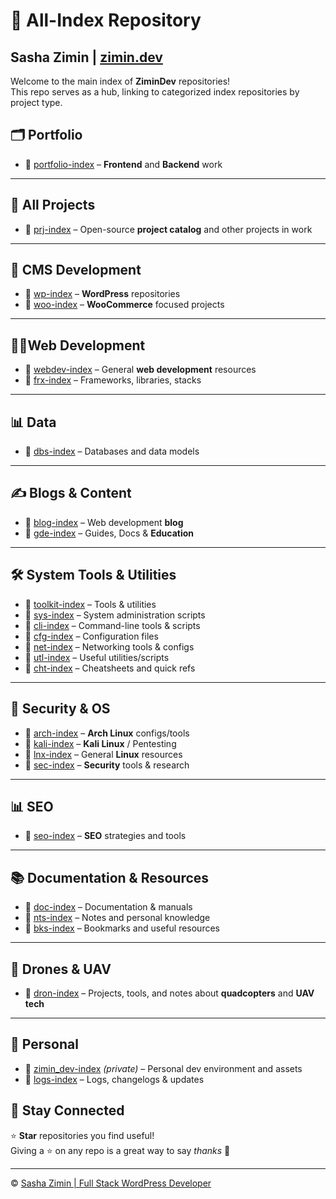 # 📂 All-Index Repository  
## Sasha Zimin | [zimin.dev](https://zimin.dev)

Welcome to the main index of **ZiminDev** repositories!  
This repo serves as a hub, linking to categorized index repositories by project type.

## 🗂️ Portfolio

- 🔗 [portfolio-index](https://github.com/zimindev/portfolio-index) – **Frontend** and **Backend** work  

---

## 🔨 All Projects

- 🔗 [prj-index](https://github.com/zimindev/prj-index) – Open-source **project catalog** and other projects in work

---

## 🧩 CMS Development

- 🔗 [wp-index](https://github.com/zimindev/wp-index) – **WordPress** repositories
- 🔗 [woo-index](https://github.com/zimindev/woo-index) – **WooCommerce** focused projects

---

## 👨‍💻Web Development

- 🔗 [webdev-index](https://github.com/zimindev/webdev-index) – General **web development** resources
- 🔗 [frx-index](https://github.com/zimindev/frx-index) – Frameworks, libraries, stacks
  
---

## 📊 Data

- 🔗 [dbs-index](https://github.com/zimindev/dbs-index) – Databases and data models

---

## ✍️ Blogs & Content

- 🔗 [blog-index](https://github.com/zimindev/blog-index) – Web development **blog**
- 🔗 [gde-index](https://github.com/zimindev/gde-index) – Guides, Docs & **Education**

---

## 🛠️ System Tools & Utilities

- 🔗 [toolkit-index](https://github.com/zimindev/toolkit-index) – Tools & utilities
- 🔗 [sys-index](https://github.com/zimindev/sys-index) – System administration scripts
- 🔗 [cli-index](https://github.com/zimindev/cli-index) – Command-line tools & scripts
- 🔗 [cfg-index](https://github.com/zimindev/cfg-index) – Configuration files
- 🔗 [net-index](https://github.com/zimindev/net-index) – Networking tools & configs
- 🔗 [utl-index](https://github.com/zimindev/utl-index) – Useful utilities/scripts
- 🔗 [cht-index](https://github.com/zimindev/cht-index) – Cheatsheets and quick refs

---

## 🔐 Security & OS

- 🔗 [arch-index](https://github.com/zimindev/arch-index) – **Arch Linux** configs/tools  
- 🔗 [kali-index](https://github.com/zimindev/kali-index) – **Kali Linux** / Pentesting  
- 🔗 [lnx-index](https://github.com/zimindev/lnx-index) – General **Linux** resources
- 🔗 [sec-index](https://github.com/zimindev/sec-index) – **Security** tools & research

---

## 📊 SEO

- 🔗 [seo-index](https://github.com/zimindev/seo-index) – **SEO** strategies and tools

---

## 📚 Documentation & Resources

- 🔗 [doc-index](https://github.com/zimindev/doc-index) – Documentation & manuals
- 🔗 [nts-index](https://github.com/zimindev/nts-index) – Notes and personal knowledge
- 🔗 [bks-index](https://github.com/zimindev/bks-index) – Bookmarks and useful resources  


---

## 🚁 Drones & UAV

- 🔗 [dron-index](https://github.com/zimindev/dron-index) – Projects, tools, and notes about **quadcopters** and **UAV tech**

---

## 🎨 Personal

- 🔗 [zimin_dev-index](https://github.com/zimindev/zimin_dev-index) *(private)* – Personal dev environment and assets
- 🔗 [logs-index](https://github.com/zimindev/logs-index) – Logs, changelogs & updates 

## 🌟 **Stay Connected** 

⭐ **Star** repositories you find useful!  
Giving a ⭐ on any repo is a great way to say *thanks* 💙

---

© [Sasha Zimin | Full Stack WordPress Developer](https://github.com/zimindev)
